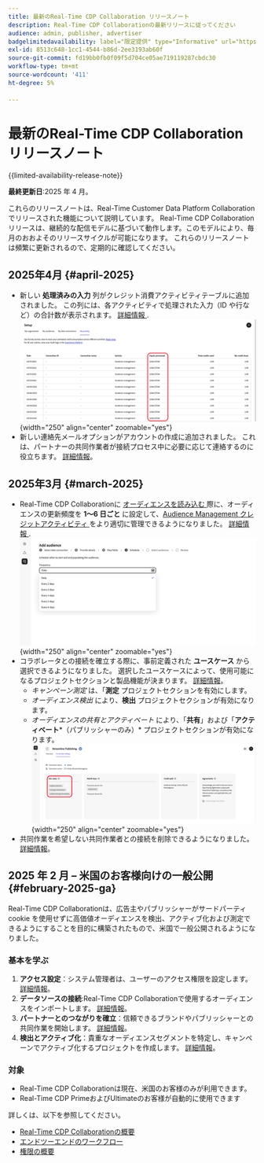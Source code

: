 ```yaml
---
title: 最新のReal-Time CDP Collaboration リリースノート
description: Real-Time CDP Collaborationの最新リリースに従ってください
audience: admin, publisher, advertiser
badgelimitedavailability: label="限定提供" type="Informative" url="https://helpx.adobe.com/legal/product-descriptions/real-time-customer-data-platform-collaboration.html newtab=true"
exl-id: 8513c648-1cc1-4544-b86d-2ee3193ab60f
source-git-commit: fd19bb0fb0f09f5d704ce05ae719119287cbdc30
workflow-type: tm+mt
source-wordcount: '411'
ht-degree: 5%

---
```


# 最新のReal-Time CDP Collaboration リリースノート

{{limited-availability-release-note}}

**最終更新日**:2025 年 4 月。

これらのリリースノートは、Real-Time Customer Data Platform Collaborationでリリースされた機能について説明しています。 Real-Time CDP Collaboration リリースは、継続的な配信モデルに基づいて動作します。このモデルにより、毎月のおおよそのリリースサイクルが可能になります。 これらのリリースノートは頻繁に更新されるので、定期的に確認してください。

## 2025年4月 {#april-2025}

* 新しい **処理済みの入力** 列がクレジット消費アクティビティテーブルに追加されました。 この列には、各アクティビティで処理された入力（ID や行など）の合計数が表示されます。 [ 詳細情報 ](/help/guide/setup/my-activity.md#inputs-processed). <br> ![ マイアクティビティビューでハイライト表示された処理済み列を入力。](/help/assets/release-notes/2025/inputs-processed-column.png " マイアクティビティビューでハイライト表示された処理済み列の入力。"){width="250" align="center" zoomable="yes"}
* 新しい連絡先メールオプションがアカウントの作成に追加されました。 これは、パートナーの共同作業者が接続プロセス中に必要に応じて連絡するのに役立ちます。 [詳細情報](../setup/onboard-organization.md)。

## 2025年3月 {#march-2025}

* Real-Time CDP Collaborationに [ オーディエンスを読み込む ](/help/guide/setup/onboard-audiences.md) 際に、オーディエンスの更新頻度を **1～6 日ごと** に設定して、[Audience Management クレジットアクティビティ ](/help/guide/setup/my-activity.md#types-of-activities) をより適切に管理できるようになりました。 [ 詳細情報 ](/help/guide/setup/onboard-audiences.md#schedule). <br> ![ オーディエンスメンバーシップを更新するための様々な頻度インターバルを示すスケジュール画面。](/help/assets/setup/add-manage-audiences/Step-Schedule-Set-Frequency.png " オーディエンスメンバーシップを更新するための様々な頻度インターバルを示すスケジュール画面。"){width="250" align="center" zoomable="yes"}
* コラボレータとの接続を確立する際に、事前定義された **ユースケース** から選択できるようになりました。 選択したユースケースによって、使用可能になるプロジェクトセクションと製品機能が決まります。 [詳細情報](/help/guide/collaborate/manage-projects.md#project-use-cases)。
   * *キャンペーン測定* は、「**測定** プロジェクトセクションを有効にします。
   * *オーディエンス検出* により、**検出** プロジェクトセクションが有効になります。
   * *オーディエンスの共有とアクティベート* により、「**共有**」および「**アクティベート***（パブリッシャーのみ）* プロジェクトセクションが有効になります。<br> ![ 接続ビューでハイライト表示されているユースケース。](/help/assets/release-notes/2025/use-cases.png " 接続ビューでハイライト表示されているユースケース "){width="250" align="center" zoomable="yes"}
* 共同作業を希望しない共同作業者との接続を削除できるようになりました。 [詳細情報](/help/guide/connect/establishing-connections.md#delete-connections)。


## 2025 年 2 月 – 米国のお客様向けの一般公開 {#february-2025-ga}

Real-Time CDP Collaborationは、広告主やパブリッシャーがサードパーティ cookie を使用せずに高価値オーディエンスを検出、アクティブ化および測定できるようにすることを目的に構築されたもので、米国で一般公開されるようになりました。

### 基本を学ぶ

1. **アクセス設定**：システム管理者は、ユーザーのアクセス権限を設定します。 [詳細情報](/help/guide/permissions/manage-user-access.md#RTCDP-collaboration-access)。
2. **データソースの接続**:Real-Time CDP Collaborationで使用するオーディエンスをインポートします。 [詳細情報](/help/guide/setup/onboard-audiences.md)。
3. **パートナーとのつながりを確立**：信頼できるブランドやパブリッシャーとの共同作業を開始します。 [詳細情報](/help/guide/connect/establishing-connections.md)。
4. **検出とアクティブ化**：貴重なオーディエンスセグメントを特定し、キャンペーンでアクティブ化するプロジェクトを作成します。 [詳細情報](/help/guide/collaborate/manage-projects.md)。

### 対象

* Real-Time CDP Collaborationは現在、米国のお客様のみが利用できます。
* Real-Time CDP PrimeおよびUltimateのお客様が自動的に使用できます

詳しくは、以下を参照してください。

* [Real-Time CDP Collaborationの概要](/help/guide/home.md)
* [エンドツーエンドのワークフロー](/help/guide/end-to-end-workflow.md)
* [権限の概要](/help/guide/permissions/overview.md)
